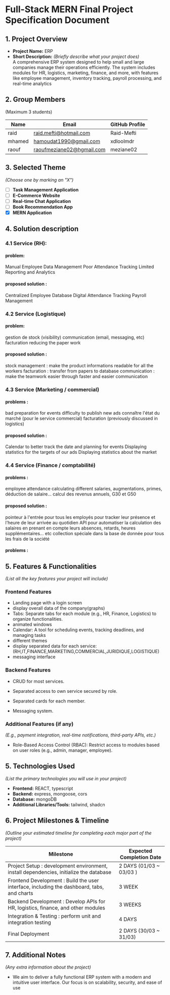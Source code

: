 # **Full-Stack MERN Final Project Specification Document**

## **1. Project Overview**

-   **Project Name:** ERP
-   **Short Description:** _(Briefly describe what your project does)_  
    A comprehensive ERP system designed to help small and large companies manage their operations efficiently. The system includes modules for HR, logistics, marketing, finance, and more, with features like employee management, inventory tracking, payroll processing, and real-time analytics

## **2. Group Members**

(Maximum 3 students)

| Name   | Email                     | GitHub Profile |
| ------ | ------------------------- | -------------- |
| raid   | raid.mefti@hotmail.com    | Raid-Mefti     |
| mhamed | hamoudat1990@gmail.com    | xdloolmdr      |
| raouf  | raoufmeziane02@hgmail.com | meziane02      |

## **3. Selected Theme**

_(Choose one by marking an "X")_

-   [ ] **Task Management Application**
-   [ ] **E-Commerce Website**
-   [ ] **Real-time Chat Application**
-   [ ] **Book Recommendation App**
-   [x] **MERN Application**

## **4. Solution description**

### 4.1 Service (RH):

#### problem:

Manual Employee Data Management
Poor Attendance Tracking
Limited Reporting and Analytics

#### proposed solution :

Centralized Employee Database
Digital Attendance Tracking
Payroll Management

### 4.2 Service (Logistique)

#### problem:

gestion de stock (visibility)
communication (email, messaging, etc)
facturation
reducing the paper work

#### proposed solution :

stock management : make the product informations readable for all the workers
facturation : transfer from papers to database
communication : make the teamwork easier through faster and easier communication

### 4.3 Service (Marketing / commercial)

#### problems :

bad preparation for events
difficulty to publish new ads
connaître l'état du marché (pour le service commercial)
facturation (previously discussed in logistics)

#### proposed solution :

Calendar to better track the date and planning for events
Displaying statistics for the targets of our ads
Displaying statistics about the market

### 4.4 Service (Finance / comptabilité)

#### problems :

employee attendance
calculating different salaries, augmentations, primes, déduction de salaire...
calcul des revenus annuels, G30 et G50

#### proposed solution :

pointeur à l'entrée pour tous les employés pour tracker leur présence et l'heure de leur arrivée au quotidien
API pour automatiser la calculation des salaires en prenant en compte leurs absences, retards, heures supplémentaires... etc
collection spéciale dans la base de donnée pour tous les frais de la société

#### problems :

## **5. Features & Functionalities**

_(List all the key features your project will include)_

### **Frontend Features**

-   Landing page with a login screen
-   display overall data of the company(graphs)
-   Tabs: Separate tabs for each module (e.g., HR, Finance, Logistics) to organize functionalities.
-   animated windows
-   Calendar: A tool for scheduling events, tracking deadlines, and managing tasks
-   different themes
-   display separated data for each service:(RH,IT,FINANCE,MARKETING,COMMERCIAL,JURIDIQUE,LOGISTIQUE)
-   messaging interface

### **Backend Features**

-   CRUD for most services.

-   Separated access to own service secured by role.

-   Separated cards for each member.

-   Messaging system.

### **Additional Features (if any)**

_(E.g., payment integration, real-time notifications, third-party APIs, etc.)_

-   Role-Based Access Control (RBAC): Restrict access to modules based on user roles (e.g., admin, manager, employee).

## **5. Technologies Used**

_(List the primary technologies you will use in your project)_

-   **Frontend:** REACT, typescript
-   **Backend:** express, mongoose, cors
-   **Database:** mongoDB
-   **Additional Libraries/Tools:** tailwind, shadcn

## **6. Project Milestones & Timeline**

_(Outline your estimated timeline for completing each major part of the project)_

| Milestone                                                                                  | Expected Completion Date |
| ------------------------------------------------------------------------------------------ | ------------------------ |
| Project Setup : development environment, install dependencies, initialize the database     | 2 DAYS (01/03 ~ 03/03 )  |
| Frontend Development : Build the user interface, including the dashboard, tabs, and charts | 3 WEEK                   |
| Backend Development : Develop APIs for HR, logistics, finance, and other modules           | 3 WEEKS                  |
| Integration & Testing : perform unit and integration testing                               | 4 DAYS                   |
| Final Deployment                                                                           | 2 DAYS (30/03 ~ 31/03)   |

## **7. Additional Notes**

_(Any extra information about the project)_

-   We aim to deliver a fully functional ERP system with a modern and intuitive user interface. Our focus is on scalability, security, and ease of use

